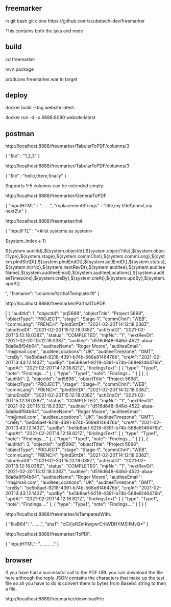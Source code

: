 freemarker
----------
<p>in git bash
git clone https://github.com/scubetech-dev/freemarker</p>

<p>This contains both the java and node</p>

build
-----
<p>cd freemarker</p>
<p>mvn package</p>

<p>produces freemarker.war in target</p>



deploy
------
<p>docker build --tag website:latest .</p>
<p>docker run -d -p 8888:8080 website:latest</p>


postman
-------
<p>http://localhost:8888/freemarker/TabularToPDF/columns/3</p>
{ "file" : "1,2,3"
}
<p>http://localhost:8888/freemarker/TabularToPDF/columns/3</p>
{ "file" : "hello,there,finally"
}
<p>Supports 1-5 columns can be extended simply.</p>
<p>http://localhost:8888/freemarker/GeneralToPDF</p>
{
    "inputHTML" : ".......",
    "replacementStrings" : "title,my title1\nnext,my next2\n"
}
<p>http://localhost:8888/freemarker/Init.</p>
{
    "inputFTL" : "<html><head><title>Charlie's Magic</title></head><body><#list systems as system><p>$system_index + 1}</p><p>${system.auditId},${system.objectId},${system.objectTitle},${system.objectType},${system.stage},${system.commChnl},${system.commLang},${system.plndStrtDt},${system.plndEndDt},${system.actlEndDt},${system.status},${system.mjrNc},${system.nextRevDt},${system.auditee},${system.auditeeName},${system.auditeeEmail},${system.auditeeLocations},${system.auditeeTimezone},${system.creBy},${system.creAt},${system.updBy},${system.updAt}</p></#list></body></html>",
"filename": "columnsPartha1Template.ftl"
}
<p>http://localhost:8888/freemarker/Partha1ToPDF.</p>
[
  {
    "auditId": 1,
    "objectId": "prj5698",
    "objectTitle": "Project 5698",
    "objectType": "PROJECT",
    "stage": "Stage-1",
    "commChnl": "WEB",
    "commLang": "FRENCH",
    "plndStrtDt": "2021-02-20T14:12:18.038Z",
    "plndEndDt": "2021-02-20T15:12:18.038Z",
    "actlEndDt": "2021-02-20T15:12:18.038Z",
    "status": "COMPLETED",
    "mjrNc": "1",
    "nextRevDt": "2021-02-20T15:12:18.038Z",
    "auditee": "d516d648-646d-4522-abaa-5da6a8f94b64",
    "auditeeName": "Roger Moore",
    "auditeeEmail": "rm@mail.com",
    "auditeeLocations": "UK",
    "auditeeTimezone": "GMT",
    "creBy": "be5b8aef-9218-4391-b74b-568e8146476b",
    "creAt": "2021-02-20T13:43:12.143Z",
    "updBy": "be5b8aef-9218-4391-b74b-568e8146476b",
    "updAt": "2021-02-20T14:12:18.821Z",
    "findingsText": [
      {
        "type": "Type1",
        "note": "Findings...."
      },
      {
        "type": "Type1",
        "note": "Findings...."
      }
    ]
  },
  {
    "auditId": 2,
    "objectId": "prj5698",
    "objectTitle": "Project 5698",
    "objectType": "PROJECT",
    "stage": "Stage-1",
    "commChnl": "WEB",
    "commLang": "FRENCH",
    "plndStrtDt": "2021-02-20T14:12:18.038Z",
    "plndEndDt": "2021-02-20T15:12:18.038Z",
    "actlEndDt": "2021-02-20T15:12:18.038Z",
    "status": "COMPLETED",
    "mjrNc": "1",
    "nextRevDt": "2021-02-20T15:12:18.038Z",
    "auditee": "d516d648-646d-4522-abaa-5da6a8f94b64",
    "auditeeName": "Roger Moore",
    "auditeeEmail": "rm@mail.com",
    "auditeeLocations": "UK",
    "auditeeTimezone": "GMT",
    "creBy": "be5b8aef-9218-4391-b74b-568e8146476b",
    "creAt": "2021-02-20T13:43:12.143Z",
    "updBy": "be5b8aef-9218-4391-b74b-568e8146476b",
    "updAt": "2021-02-20T14:12:18.821Z",
    "findingsText": [
      {
        "type": "Type1",
        "note": "Findings...."
      },
      {
        "type": "Type1",
        "note": "Findings...."
      }
    ]
  },
  {
    "auditId": 3,
    "objectId": "prj5698",
    "objectTitle": "Project 5698",
    "objectType": "PROJECT",
    "stage": "Stage-1",
    "commChnl": "WEB",
    "commLang": "FRENCH",
    "plndStrtDt": "2021-02-20T14:12:18.038Z",
    "plndEndDt": "2021-02-20T15:12:18.038Z",
    "actlEndDt": "2021-02-20T15:12:18.038Z",
    "status": "COMPLETED",
    "mjrNc": "1",
    "nextRevDt": "2021-02-20T15:12:18.038Z",
    "auditee": "d516d648-646d-4522-abaa-5da6a8f94b64",
    "auditeeName": "Roger Moore",
    "auditeeEmail": "rm@mail.com",
    "auditeeLocations": "UK",
    "auditeeTimezone": "GMT",
    "creBy": "be5b8aef-9218-4391-b74b-568e8146476b",
    "creAt": "2021-02-20T13:43:12.143Z",
    "updBy": "be5b8aef-9218-4391-b74b-568e8146476b",
    "updAt": "2021-02-20T14:12:18.821Z",
    "findingsText": [
      {
        "type": "Type1",
        "note": "Findings...."
      },
      {
        "type": "Type1",
        "note": "Findings...."
      }
    ]
  }
]
<p>http://localhost:8888/freemarker/isTamperedWith.</p>
{
    "fileB64": ".......",
    "sha1": "cGVjxRZmKwgwrCrhWDHYMSIfMvQ="
}
<p>http://localhost:8888/freemarker/ToPDF.</p>
{
    "inputHTML": "..........."
}

browser
-------
<p> If you have had a successful call to the PDF URL you can download the file here although the reply JSON contains the characters that make up the test file so all you have to do is convert them to bytes from Base64 string to then a file.</p>
<p>http://localhost:8888/freemarker/downloadFile</p>

